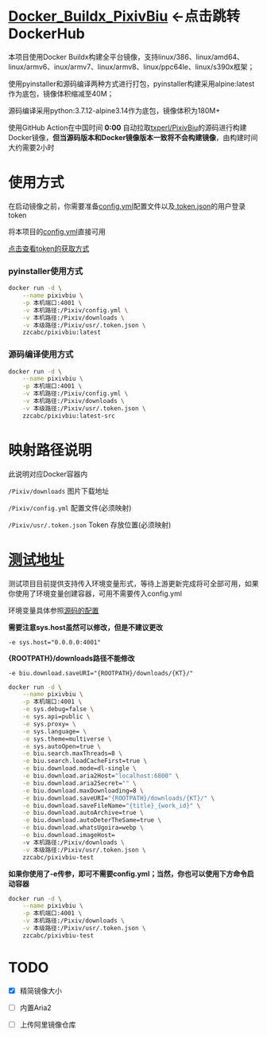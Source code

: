 # [Docker_Buildx_PixivBiu](https://hub.docker.com/r/zzcabc/pixivbiu) <-点击跳转DockerHub

本项目使用Docker Buildx构建全平台镜像，支持linux/386、linux/amd64、linux/armv6、inux/armv7、linux/armv8、linux/ppc64le、linux/s390x框架；

使用pyinstaller和源码编译两种方式进行打包，pyinstaller构建采用alpine:latest作为底包，镜像体积缩减至40M；

源码编译采用python:3.7.12-alpine3.14作为底包，镜像体积为180M+

使用GitHub Action在中国时间 **0:00** 自动拉取[txperl/PixivBiu](https://github.com/txperl/PixivBiu)的源码进行构建Docker镜像，**但当源码版本和Docker镜像版本一致将不会构建镜像**，由构建时间大约需要2小时

# 使用方式

在启动镜像之前，你需要准备[config.yml](https://github.com/zzcabc/Docker_Buildx_PixivBiu/blob/master/config.yml)配置文件以及[.token.json](https://github.com/zzcabc/Docker_Buildx_PixivBiu/blob/master/.token.json)的用户登录token

将本项目的[config.yml](https://github.com/zzcabc/Docker_Buildx_PixivBiu/blob/master/config.yml)直接可用

[点击查看token的获取方式](https://github.com/zzcabc/Docker_Buildx_PixivBiu/blob/master/getToken.md)

### pyinstaller使用方式

```sh
docker run -d \
    --name pixivbiu \
    -p 本机端口:4001 \
    -v 本机路径:/Pixiv/config.yml \
    -v 本机路径:/Pixiv/downloads \
    -v 本级路径:/Pixiv/usr/.token.json \
    zzcabc/pixivbiu:latest
```

### 源码编译使用方式

```sh
docker run -d \
    --name pixivbiu \
    -p 本机端口:4001 \
    -v 本机路径:/Pixiv/config.yml \
    -v 本机路径:/Pixiv/downloads \
    -v 本级路径:/Pixiv/usr/.token.json \
    zzcabc/pixivbiu:latest-src
```

# 映射路径说明

此说明对应Docker容器内

`/Pixiv/downloads`                  图片下载地址

`/Pixiv/config.yml`                配置文件(必须映射)

`/Pixiv/usr/.token.json`           Token 存放位置(必须映射)

# [测试地址](https://hub.docker.com/r/zzcabc/pixivbiu-test)

测试项目目前提供支持传入环境变量形式，等待上游更新完成将可全部可用，如果你使用了环境变量创建容器，可用不需要传入config.yml

环境变量具体参照[源码的配置](https://github.com/txperl/PixivBiu/blob/master/app/config/biu_default.yml)

**需要注意sys.host虽然可以修改，但是不建议更改**

   `-e sys.host="0.0.0.0:4001"`

**{ROOTPATH}/downloads路径不能修改**

   `-e biu.download.saveURI="{ROOTPATH}/downloads/{KT}/"`


```sh
docker run -d \
    --name pixivbiu \
    -p 本机端口:4001 \
    -e sys.debug=false \
    -e sys.api=public \
    -e sys.proxy= \
    -e sys.language= \
    -e sys.theme=multiverse \
    -e sys.autoOpen=true \
    -e biu.search.maxThreads=8 \
    -e biu.search.loadCacheFirst=true \
    -e biu.download.mode=dl-single \
    -e biu.download.aria2Host="localhost:6800" \
    -e biu.download.aria2Secret="" \
    -e biu.download.maxDownloading=8 \
    -e biu.download.saveURI="{ROOTPATH}/downloads/{KT}/" \
    -e biu.download.saveFileName="{title}_{work_id}" \
    -e biu.download.autoArchive=true \
    -e biu.download.autoDeterTheSame=true \
    -e biu.download.whatsUgoira=webp \
    -e biu.download.imageHost=
    -v 本机路径:/Pixiv/downloads \
    -v 本级路径:/Pixiv/usr/.token.json \
    zzcabc/pixivbiu-test
```

**如果你使用了-e传参，即可不需要config.yml；当然，你也可以使用下方命令启动容器**

```sh
docker run -d \
    --name pixivbiu \
    -p 本机端口:4001 \
    -v 本机路径:/Pixiv/downloads \
    -v 本级路径:/Pixiv/usr/.token.json \
    zzcabc/pixivbiu-test
```

# TODO

- [x] 精简镜像大小

- [ ] 内置Aria2

- [ ] 上传阿里镜像仓库